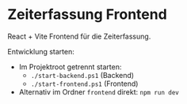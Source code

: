 # Zeiterfassung Frontend
React + Vite Frontend für die Zeiterfassung.

Entwicklung starten:

- Im Projektroot getrennt starten:
	- `./start-backend.ps1` (Backend)
	- `./start-frontend.ps1` (Frontend)
- Alternativ im Ordner `frontend` direkt: `npm run dev`

